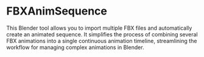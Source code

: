 # FBXAnimSequence
This Blender tool allows you to import multiple FBX files and automatically create an animated sequence. It simplifies the process of combining several FBX animations into a single continuous animation timeline, streamlining the workflow for managing complex animations in Blender.
